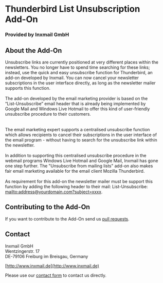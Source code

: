 # Thunderbird List Unsubscription Add-On
### Provided by Inxmail GmbH

## About the Add-On
Unsubscribe links are currently positioned at very different places within the newsletters. You no longer have to spend time searching for these links; instead, use the quick and easy unsubscribe function for Thunderbird, an add-on developed by Inxmail. You can now cancel your newsletter subscriptions in the user interface directly, as long as the newsletter mailer supports this function. <br />
<br />
The add-on developed by the email marketing provider is based on the “List-Unsubscribe” email header that is already being implemented by Google Mail and Windows Live Hotmail to offer this kind of user-friendly unsubscribe procedure to their customers. <br />
<br />
<br />
The email marketing expert supports a centralised unsubscribe function which allows recipients to cancel their subscriptions in the user interface of the email program - without having to search for the unsubscribe link within the newsletter.<br />
<br />
In addition to supporting this centralised unsubscribe procedure in the webmail programs Windows Live Hotmail and Google Mail, Inxmail has gone one step further. The "Unsubscribe from mailing lists" add-on also makes fair email marketing available for the email client Mozilla Thunderbird. <br />
<br />
As requirement for this add-on the newsletter mailer must be support this function by adding the following header to their mail: List-Unsubscribe: <mailto:address@yourdomain.com?subject=xxxx>.<br />

## Contributing to the Add-On

If you want to contribute to the Add-On send us [pull requests](http://help.github.com/send-pull-requests/).

## Contact

Inxmail GmbH<br />
Wentzingerstr. 17<br />
DE-79106 Freiburg im Breisgau, Germany<br />

[http://www.inxmail.de](http://www.inxmail.de)<br />


Please use our [contact form](http://www.inxmail.de/unternehmen/kontakt) to contact us directly.


